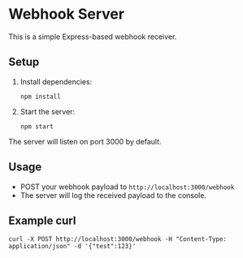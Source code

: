 # Webhook Server

This is a simple Express-based webhook receiver.

## Setup

1. Install dependencies:
   ```
   npm install
   ```
2. Start the server:
   ```
   npm start
   ```

The server will listen on port 3000 by default.

## Usage

- POST your webhook payload to `http://localhost:3000/webhook`
- The server will log the received payload to the console.

## Example curl

```
curl -X POST http://localhost:3000/webhook -H "Content-Type: application/json" -d '{"test":123}'
```
